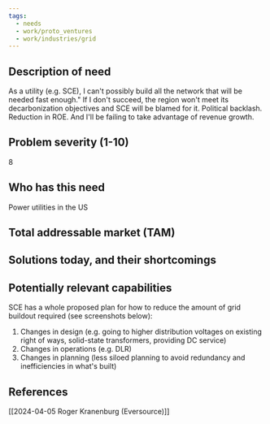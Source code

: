 ```yaml
---
tags:
  - needs
  - work/proto_ventures
  - work/industries/grid
---
```

## Description of need
As a utility (e.g. SCE), I can't possibly build all the network that will be needed fast enough." If I don't succeed, the region won't meet its decarbonization objectives and SCE will be blamed for it. Political backlash. Reduction in ROE. And I'll be failing to take advantage of revenue growth. 

## Problem severity (1-10)
8

## Who has this need
Power utilities in the US

## Total addressable market (TAM)


## Solutions today, and their shortcomings


## Potentially relevant capabilities
SCE has a whole proposed plan for how to reduce the amount of grid buildout required (see screenshots below):
1. Changes in design (e.g. going to higher distribution voltages on existing right of ways, solid-state transformers, providing DC service)
2. Changes in operations (e.g. DLR)
3. Changes in planning (less siloed planning to avoid redundancy and inefficiencies in what's built)

## References
[[2024-04-05 Roger Kranenburg (Eversource)]]